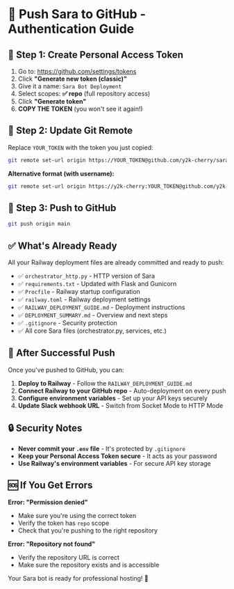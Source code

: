 # 🚀 Push Sara to GitHub - Authentication Guide

## 🔐 Step 1: Create Personal Access Token

1. Go to: https://github.com/settings/tokens
2. Click **"Generate new token (classic)"**
3. Give it a name: `Sara Bot Deployment`
4. Select scopes: **✅ repo** (full repository access)
5. Click **"Generate token"**
6. **COPY THE TOKEN** (you won't see it again!)

## 🔧 Step 2: Update Git Remote

Replace `YOUR_TOKEN` with the token you just copied:

```bash
git remote set-url origin https://YOUR_TOKEN@github.com/y2k-cherry/sara.git
```

**Alternative format (with username):**
```bash
git remote set-url origin https://y2k-cherry:YOUR_TOKEN@github.com/y2k-cherry/sara.git
```

## 🚀 Step 3: Push to GitHub

```bash
git push origin main
```

## ✅ What's Already Ready

All your Railway deployment files are already committed and ready to push:

- ✅ `orchestrator_http.py` - HTTP version of Sara
- ✅ `requirements.txt` - Updated with Flask and Gunicorn  
- ✅ `Procfile` - Railway startup configuration
- ✅ `railway.toml` - Railway deployment settings
- ✅ `RAILWAY_DEPLOYMENT_GUIDE.md` - Deployment instructions
- ✅ `DEPLOYMENT_SUMMARY.md` - Overview and next steps
- ✅ `.gitignore` - Security protection
- ✅ All core Sara files (orchestrator.py, services, etc.)

## 🎯 After Successful Push

Once you've pushed to GitHub, you can:

1. **Deploy to Railway** - Follow the `RAILWAY_DEPLOYMENT_GUIDE.md`
2. **Connect Railway to your GitHub repo** - Auto-deployment on every push
3. **Configure environment variables** - Set up your API keys securely
4. **Update Slack webhook URL** - Switch from Socket Mode to HTTP Mode

## 🔒 Security Notes

- **Never commit your `.env` file** - It's protected by `.gitignore`
- **Keep your Personal Access Token secure** - It acts as your password
- **Use Railway's environment variables** - For secure API key storage

## 🆘 If You Get Errors

**Error: "Permission denied"**
- Make sure you're using the correct token
- Verify the token has `repo` scope
- Check that you're pushing to the right repository

**Error: "Repository not found"**
- Verify the repository URL is correct
- Make sure the repository exists and is accessible

Your Sara bot is ready for professional hosting! 🎉
